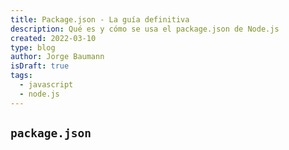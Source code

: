 ```yaml
---
title: Package.json - La guía definitiva
description: Qué es y cómo se usa el package.json de Node.js
created: 2022-03-10
type: blog
author: Jorge Baumann
isDraft: true
tags:
  - javascript
  - node.js
---
```


## `package.json`

